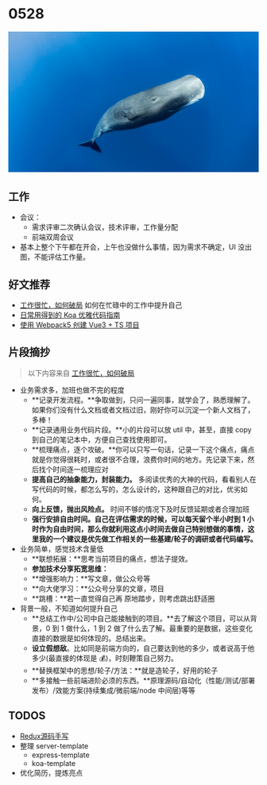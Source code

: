 # 0528

![](./bg-imgs/whale.jpg)


## 工作

- 会议：
  - 需求评审二次确认会议，技术评审，工作量分配
  - 前端双周会议
- 基本上整个下午都在开会，上午也没做什么事情，因为需求不确定，UI 没出图，不能评估工作量。

## 好文推荐

- [工作很忙，如何破局](https://juejin.cn/post/6847902223284830216) 如何在忙碌中的工作中提升自己
- [日常用得到的 Koa 优雅代码指南](https://mp.weixin.qq.com/s/ihBfzt4I77kdoTMDvXMJiw)
- [使用 Webpack5 创建 Vue3 + TS 项目](https://mp.weixin.qq.com/s/edw0u99h_uxaQVIUsMWzjw)

## 片段摘抄

> 以下内容来自 [工作很忙，如何破局](https://juejin.cn/post/6847902223284830216) 

- 业务需求多，加班也做不完的程度
  - **记录开发流程。**争取做到，只问一遍同事，就学会了，熟悉理解了。如果你们没有什么文档或者文档过旧，刚好你可以沉淀一个新人文档了，多棒！
  - **记录通用业务代码片段。**小的片段可以放 util 中，甚至，直接 copy 到自己的笔记本中，方便自己查找使用即可。
  - **梳理痛点，逐个攻破。**你可以只写一句话，记录一下这个痛点，痛点就是你觉得很耗时，或者很不合理，浪费你时间的地方。先记录下来，然后找个时间逐一梳理应对
  - **提高自己的抽象能力，封装能力。** 多阅读优秀的大神的代码，看看别人在写代码的时候，都怎么写的，怎么设计的，这种跟自己的对比，优劣如何。
  - **向上反馈，抛出风险点。** 时间不够的情况下及时反馈延期或者合理加班
  - **强行安排自由时间。**自己在评估需求的时候，可以每天留个半小时到 1 小时作为自由时间，那么你就利用这点小时间去做自己特别想做的事情，这里我的一个**建议是优先做工作相关的一些基建/轮子的调研或者代码编写。**
- 业务简单，感觉技术含量低
  - **联想拓展：**思考当前项目的痛点，想法子提效。
  - **参加技术分享拓宽思维：**
  - **增强影响力：**写文章，做公众号等
  - **向大佬学习：**公众号分享的文章，项目
  - **跳槽：**若一直觉得自己再 原地踏步，则考虑跳出舒适圈
- 背景一般，不知道如何提升自己
  - **总结工作中/公司中自己能接触到的项目。**去了解这个项目，可以从背景，0 到 1 做什么，1 到 2 做了什么去了解。最重要的是数据，这些变化直接的数据是如何体现的。总结出来。
  - **设立假想敌**。比如同是前端方向的，自己要达到他的多少，或者说高于他多少(最直接的体现是 💰)，时刻鞭策自己努力。
  - **替换框架中的思想/轮子/方法：**就是造轮子，好用的轮子
  - **多接触一些前端进阶必须的东西。**原理源码/自动化（性能/测试/部署发布）/效能方案(持续集成/微前端/node 中间层)等等



## TODOS

- [Redux源码手写](https://www.bilibili.com/video/BV1254y1L7UP?from=search&seid=8130081220163802867)
- 整理 server-template
  - express-template
  - koa-template
- 优化简历，提炼亮点